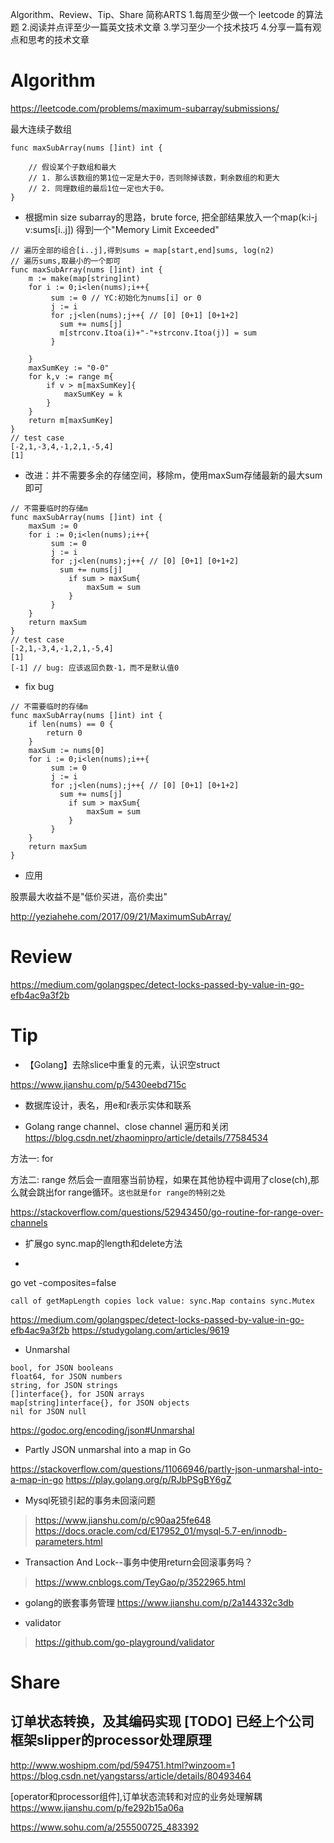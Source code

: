Algorithm、Review、Tip、Share 简称ARTS 
1.每周至少做一个 leetcode 的算法题 2.阅读并点评至少一篇英文技术文章 3.学习至少一个技术技巧 4.分享一篇有观点和思考的技术文章

# Algorithm

https://leetcode.com/problems/maximum-subarray/submissions/

最大连续子数组

```
func maxSubArray(nums []int) int {
    
    // 假设某个子数组和最大
    // 1. 那么该数组的第1位一定是大于0，否则除掉该数，剩余数组的和更大
    // 2. 同理数组的最后1位一定也大于0。
}
```

* 根据min size subarray的思路，brute force, 把全部结果放入一个map(k:i-j v:sums[i..j]) 得到一个"Memory Limit Exceeded"
```
// 遍历全部的组合[i..j],得到sums = map[start,end]sums, log(n2) 
// 遍历sums,取最小的一个即可
func maxSubArray(nums []int) int {
    m := make(map[string]int)
    for i := 0;i<len(nums);i++{
         sum := 0 // YC:初始化为nums[i] or 0
         j := i 
         for ;j<len(nums);j++{ // [0] [0+1] [0+1+2]
           sum += nums[j]
           m[strconv.Itoa(i)+"-"+strconv.Itoa(j)] = sum
         }
        
    }
    maxSumKey := "0-0"
    for k,v := range m{
        if v > m[maxSumKey]{
            maxSumKey = k
        }
    }
    return m[maxSumKey]
}
// test case
[-2,1,-3,4,-1,2,1,-5,4]
[1]
```
* 改进：并不需要多余的存储空间，移除m，使用maxSum存储最新的最大sum即可

```
// 不需要临时的存储m
func maxSubArray(nums []int) int {
    maxSum := 0
    for i := 0;i<len(nums);i++{
         sum := 0
         j := i
         for ;j<len(nums);j++{ // [0] [0+1] [0+1+2]
           sum += nums[j]
             if sum > maxSum{
                 maxSum = sum
             }
         }
    }
    return maxSum
}
// test case
[-2,1,-3,4,-1,2,1,-5,4]
[1]
[-1] // bug: 应该返回负数-1，而不是默认值0
```

* fix bug

```
// 不需要临时的存储m
func maxSubArray(nums []int) int {
    if len(nums) == 0 {
        return 0
    }
    maxSum := nums[0]
    for i := 0;i<len(nums);i++{
         sum := 0
         j := i
         for ;j<len(nums);j++{ // [0] [0+1] [0+1+2]
           sum += nums[j]
             if sum > maxSum{
                 maxSum = sum
             }
         }
    }
    return maxSum
}
```

* 应用

股票最大收益不是"低价买进，高价卖出"

http://yeziahehe.com/2017/09/21/MaximumSubArray/

# Review
https://medium.com/golangspec/detect-locks-passed-by-value-in-go-efb4ac9a3f2b


# Tip

* 【Golang】去除slice中重复的元素，认识空struct

https://www.jianshu.com/p/5430eebd715c

* 数据库设计，表名，用e和r表示实体和联系

* Golang range channel、close channel 遍历和关闭
https://blog.csdn.net/zhaominpro/article/details/77584534

方法一: for

方法二: range
然后会一直阻塞当前协程，如果在其他协程中调用了close(ch),那么就会跳出for range循环。`这也就是for range的特别之处`

https://stackoverflow.com/questions/52943450/go-routine-for-range-over-channels

* 扩展go sync.map的length和delete方法


*
go vet -composites=false

`call of getMapLength copies lock value: sync.Map contains sync.Mutex`

https://medium.com/golangspec/detect-locks-passed-by-value-in-go-efb4ac9a3f2b
https://studygolang.com/articles/9619

* Unmarshal

```
bool, for JSON booleans
float64, for JSON numbers
string, for JSON strings
[]interface{}, for JSON arrays
map[string]interface{}, for JSON objects
nil for JSON null
```

https://godoc.org/encoding/json#Unmarshal

* Partly JSON unmarshal into a map in Go

https://stackoverflow.com/questions/11066946/partly-json-unmarshal-into-a-map-in-go
https://play.golang.org/p/RJbPSgBY6gZ

* Mysql死锁引起的事务未回滚问题

> https://www.jianshu.com/p/c90aa25fe648
> https://docs.oracle.com/cd/E17952_01/mysql-5.7-en/innodb-parameters.html

* Transaction And Lock--事务中使用return会回滚事务吗？

> https://www.cnblogs.com/TeyGao/p/3522965.html

* golang的嵌套事务管理
https://www.jianshu.com/p/2a144332c3db

* validator
> https://github.com/go-playground/validator

# Share

## 订单状态转换，及其编码实现 [TODO] 已经上个公司框架slipper的processor处理原理

http://www.woshipm.com/pd/594751.html?winzoom=1
https://blog.csdn.net/yangstarss/article/details/80493464

[operator和processor组件],订单状态流转和对应的业务处理解耦
https://www.jianshu.com/p/fe292b15a06a

https://www.sohu.com/a/255500725_483392

